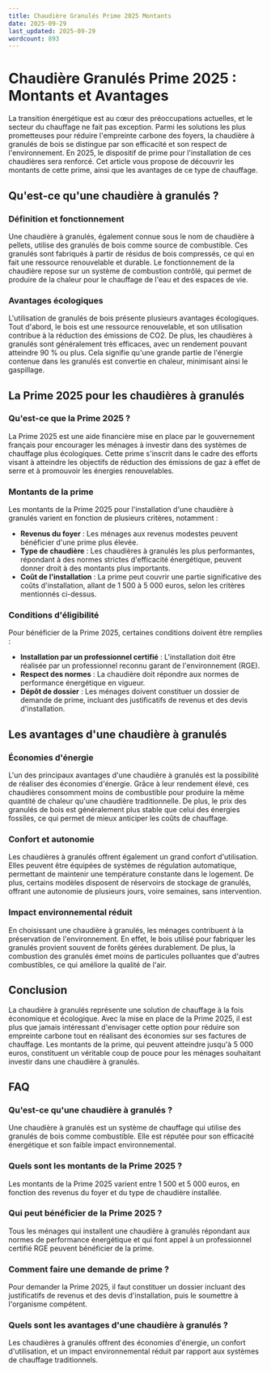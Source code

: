 ```yaml
---
title: Chaudière Granulés Prime 2025 Montants
date: 2025-09-29
last_updated: 2025-09-29
wordcount: 893
---
```


# Chaudière Granulés Prime 2025 : Montants et Avantages

La transition énergétique est au cœur des préoccupations actuelles, et le secteur du chauffage ne fait pas exception. Parmi les solutions les plus prometteuses pour réduire l'empreinte carbone des foyers, la chaudière à granulés de bois se distingue par son efficacité et son respect de l'environnement. En 2025, le dispositif de prime pour l'installation de ces chaudières sera renforcé. Cet article vous propose de découvrir les montants de cette prime, ainsi que les avantages de ce type de chauffage.

## Qu'est-ce qu'une chaudière à granulés ?

### Définition et fonctionnement

Une chaudière à granulés, également connue sous le nom de chaudière à pellets, utilise des granulés de bois comme source de combustible. Ces granulés sont fabriqués à partir de résidus de bois compressés, ce qui en fait une ressource renouvelable et durable. Le fonctionnement de la chaudière repose sur un système de combustion contrôlé, qui permet de produire de la chaleur pour le chauffage de l'eau et des espaces de vie.

### Avantages écologiques

L'utilisation de granulés de bois présente plusieurs avantages écologiques. Tout d'abord, le bois est une ressource renouvelable, et son utilisation contribue à la réduction des émissions de CO2. De plus, les chaudières à granulés sont généralement très efficaces, avec un rendement pouvant atteindre 90 % ou plus. Cela signifie qu'une grande partie de l'énergie contenue dans les granulés est convertie en chaleur, minimisant ainsi le gaspillage.

## La Prime 2025 pour les chaudières à granulés

### Qu'est-ce que la Prime 2025 ?

La Prime 2025 est une aide financière mise en place par le gouvernement français pour encourager les ménages à investir dans des systèmes de chauffage plus écologiques. Cette prime s'inscrit dans le cadre des efforts visant à atteindre les objectifs de réduction des émissions de gaz à effet de serre et à promouvoir les énergies renouvelables.

### Montants de la prime

Les montants de la Prime 2025 pour l'installation d'une chaudière à granulés varient en fonction de plusieurs critères, notamment :

- **Revenus du foyer** : Les ménages aux revenus modestes peuvent bénéficier d'une prime plus élevée.
- **Type de chaudière** : Les chaudières à granulés les plus performantes, répondant à des normes strictes d'efficacité énergétique, peuvent donner droit à des montants plus importants.
- **Coût de l'installation** : La prime peut couvrir une partie significative des coûts d'installation, allant de 1 500 à 5 000 euros, selon les critères mentionnés ci-dessus.

### Conditions d'éligibilité

Pour bénéficier de la Prime 2025, certaines conditions doivent être remplies :

- **Installation par un professionnel certifié** : L'installation doit être réalisée par un professionnel reconnu garant de l'environnement (RGE).
- **Respect des normes** : La chaudière doit répondre aux normes de performance énergétique en vigueur.
- **Dépôt de dossier** : Les ménages doivent constituer un dossier de demande de prime, incluant des justificatifs de revenus et des devis d'installation.

## Les avantages d'une chaudière à granulés

### Économies d'énergie

L'un des principaux avantages d'une chaudière à granulés est la possibilité de réaliser des économies d'énergie. Grâce à leur rendement élevé, ces chaudières consomment moins de combustible pour produire la même quantité de chaleur qu'une chaudière traditionnelle. De plus, le prix des granulés de bois est généralement plus stable que celui des énergies fossiles, ce qui permet de mieux anticiper les coûts de chauffage.

### Confort et autonomie

Les chaudières à granulés offrent également un grand confort d'utilisation. Elles peuvent être équipées de systèmes de régulation automatique, permettant de maintenir une température constante dans le logement. De plus, certains modèles disposent de réservoirs de stockage de granulés, offrant une autonomie de plusieurs jours, voire semaines, sans intervention.

### Impact environnemental réduit

En choisissant une chaudière à granulés, les ménages contribuent à la préservation de l'environnement. En effet, le bois utilisé pour fabriquer les granulés provient souvent de forêts gérées durablement. De plus, la combustion des granulés émet moins de particules polluantes que d'autres combustibles, ce qui améliore la qualité de l'air.

## Conclusion

La chaudière à granulés représente une solution de chauffage à la fois économique et écologique. Avec la mise en place de la Prime 2025, il est plus que jamais intéressant d'envisager cette option pour réduire son empreinte carbone tout en réalisant des économies sur ses factures de chauffage. Les montants de la prime, qui peuvent atteindre jusqu'à 5 000 euros, constituent un véritable coup de pouce pour les ménages souhaitant investir dans une chaudière à granulés.

## FAQ

### Qu'est-ce qu'une chaudière à granulés ?

Une chaudière à granulés est un système de chauffage qui utilise des granulés de bois comme combustible. Elle est réputée pour son efficacité énergétique et son faible impact environnemental.

### Quels sont les montants de la Prime 2025 ?

Les montants de la Prime 2025 varient entre 1 500 et 5 000 euros, en fonction des revenus du foyer et du type de chaudière installée.

### Qui peut bénéficier de la Prime 2025 ?

Tous les ménages qui installent une chaudière à granulés répondant aux normes de performance énergétique et qui font appel à un professionnel certifié RGE peuvent bénéficier de la prime.

### Comment faire une demande de prime ?

Pour demander la Prime 2025, il faut constituer un dossier incluant des justificatifs de revenus et des devis d'installation, puis le soumettre à l'organisme compétent.

### Quels sont les avantages d'une chaudière à granulés ?

Les chaudières à granulés offrent des économies d'énergie, un confort d'utilisation, et un impact environnemental réduit par rapport aux systèmes de chauffage traditionnels.